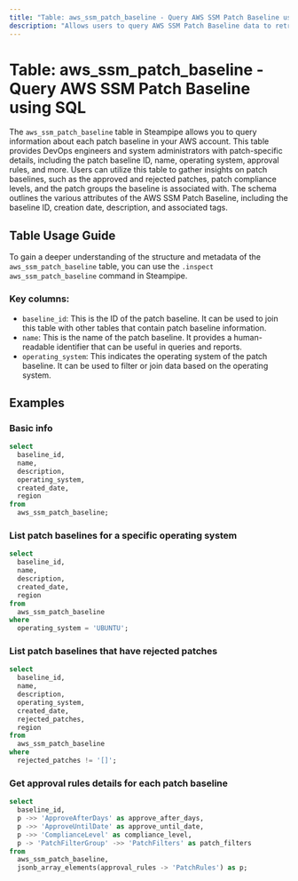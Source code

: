 ```yaml
---
title: "Table: aws_ssm_patch_baseline - Query AWS SSM Patch Baseline using SQL"
description: "Allows users to query AWS SSM Patch Baseline data to retrieve information about each patch baseline in your AWS account."
---
```


# Table: aws_ssm_patch_baseline - Query AWS SSM Patch Baseline using SQL

The `aws_ssm_patch_baseline` table in Steampipe allows you to query information about each patch baseline in your AWS account. This table provides DevOps engineers and system administrators with patch-specific details, including the patch baseline ID, name, operating system, approval rules, and more. Users can utilize this table to gather insights on patch baselines, such as the approved and rejected patches, patch compliance levels, and the patch groups the baseline is associated with. The schema outlines the various attributes of the AWS SSM Patch Baseline, including the baseline ID, creation date, description, and associated tags.

## Table Usage Guide

To gain a deeper understanding of the structure and metadata of the `aws_ssm_patch_baseline` table, you can use the `.inspect aws_ssm_patch_baseline` command in Steampipe.

### Key columns:

- `baseline_id`: This is the ID of the patch baseline. It can be used to join this table with other tables that contain patch baseline information.
- `name`: This is the name of the patch baseline. It provides a human-readable identifier that can be useful in queries and reports.
- `operating_system`: This indicates the operating system of the patch baseline. It can be used to filter or join data based on the operating system.

## Examples

### Basic info

```sql
select
  baseline_id,
  name,
  description,
  operating_system,
  created_date,
  region
from
  aws_ssm_patch_baseline;
```

### List patch baselines for a specific operating system

```sql
select
  baseline_id,
  name,
  description,
  created_date,
  region
from
  aws_ssm_patch_baseline
where
  operating_system = 'UBUNTU';
```

### List patch baselines that have rejected patches

```sql
select
  baseline_id,
  name,
  description,
  operating_system,
  created_date,
  rejected_patches,
  region
from
  aws_ssm_patch_baseline
where
  rejected_patches != '[]';
```

### Get approval rules details for each patch baseline

```sql
select
  baseline_id,
  p ->> 'ApproveAfterDays' as approve_after_days,
  p ->> 'ApproveUntilDate' as approve_until_date,
  p ->> 'ComplianceLevel' as compliance_level,
  p -> 'PatchFilterGroup' ->> 'PatchFilters' as patch_filters
from
  aws_ssm_patch_baseline,
  jsonb_array_elements(approval_rules -> 'PatchRules') as p;
```
